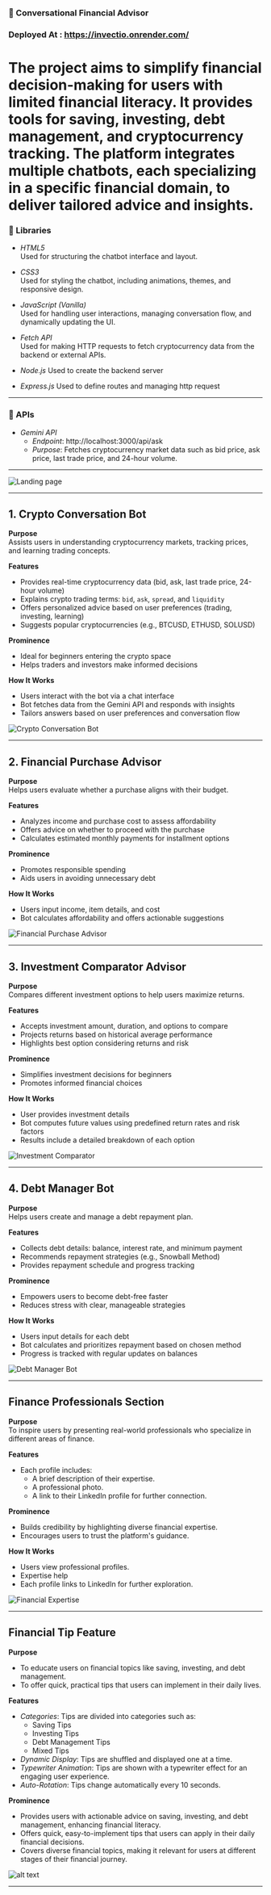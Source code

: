 ### 🤖 Conversational Financial Advisor
### Deployed At : https://invectio.onrender.com/

# The project aims to simplify financial decision-making for users with limited financial literacy. It provides tools for saving, investing, debt management, and cryptocurrency tracking. The platform integrates multiple chatbots, each specializing in a specific financial domain, to deliver tailored advice and insights. 

### 🔧 Libraries

- *HTML5*  
  Used for structuring the chatbot interface and layout.

- *CSS3*  
  Used for styling the chatbot, including animations, themes, and responsive design.

- *JavaScript (Vanilla)*  
  Used for handling user interactions, managing conversation flow, and dynamically updating the UI.

- *Fetch API*  
  Used for making HTTP requests to fetch cryptocurrency data from the backend or external APIs.

- *Node.js* 
  Used to create the backend server

- *Express.js*
  Used to define routes and managing http request 

---

### 🔌 APIs

- *Gemini API*  
  - *Endpoint*: http://localhost:3000/api/ask  
  - *Purpose*: Fetches cryptocurrency market data such as bid price, ask price, last trade price, and 24-hour volume.

---

![Landing page](https://media-hosting.imagekit.io/a4be8b6193d14726/image-5.png?Expires=1839224642&Key-Pair-Id=K2ZIVPTIP2VGHC&Signature=pKWW2R84-uhF8RXV5atdKxtmfaZ4Ij0Un1bABH~3PRvk0vf8KHR6W6WgZqlFGAAExSeuAoMmw~eJ9aMVuJ0CZEQe6RJACY0i83ZOwqdR4Us9XoMzmDsulWvGuirthyr8qkuaPDzoV7ilY7fx-~tegD4ClRW1pEBXG49huNBH-FBFxApbHlKjG24P4BWXYnbtGP0T0i5LiD~LqVBL4Wvi5xyLRdI-r~Wmgd28U-Ae7PLc2zjXSM2r-hszDCra40VxOvpgftFpdyDxEl1nugIfEbp5qWlJ136THuN0afbQmk20s6t3PqqUboADMcTBpxp71CnRaqEn30FMWVNzNDnDqA__)

---
## 1. Crypto Conversation Bot

**Purpose**  
Assists users in understanding cryptocurrency markets, tracking prices, and learning trading concepts.

**Features**
- Provides real-time cryptocurrency data (bid, ask, last trade price, 24-hour volume)
- Explains crypto trading terms: `bid`, `ask`, `spread`, and `liquidity`
- Offers personalized advice based on user preferences (trading, investing, learning)
- Suggests popular cryptocurrencies (e.g., BTCUSD, ETHUSD, SOLUSD)

**Prominence**
- Ideal for beginners entering the crypto space
- Helps traders and investors make informed decisions

**How It Works**
- Users interact with the bot via a chat interface
- Bot fetches data from the Gemini API and responds with insights
- Tailors answers based on user preferences and conversation flow

![Crypto Conversation Bot](https://media-hosting.imagekit.io/7e5e310b672f464c/image-3.png?Expires=1839224805&Key-Pair-Id=K2ZIVPTIP2VGHC&Signature=rMZEC0V5wrdNTencRtDMi8eTH3xpteFGZbqFqBwhE2rejyaoTzrBDWkYQR805ummpm8Zs~MJOIqARYim9Nm7GgVW270JSXaiCbJveSJbWL-7j7s8-2dheJ4CEuETnsIziaiyyXt1eJcvcxzxIWhJnlaBUhJES7GFhtfwag22ACdqlm8ctQJBTH8eTu7ueE-Yf53Dgj4FaIYIJPr8FZHWS7Lxh7PiqrpuKPUBK0mEdUUAcbNcokSZtGGW3R~WkX3U~eOqtNd8z56OGts1dccfJ3DumuscBl05nkEjYgRfcjBGwbffZw1o860OMa~PVNB4Fi3lyXZ8b3sfVqRGXSMnXQ__)

---

## 2. Financial Purchase Advisor

**Purpose**  
Helps users evaluate whether a purchase aligns with their budget.

**Features**
- Analyzes income and purchase cost to assess affordability
- Offers advice on whether to proceed with the purchase
- Calculates estimated monthly payments for installment options

**Prominence**
- Promotes responsible spending
- Aids users in avoiding unnecessary debt

**How It Works**
- Users input income, item details, and cost
- Bot calculates affordability and offers actionable suggestions

![Financial Purchase Advisor](https://media-hosting.imagekit.io/738feec531684ce6/image-4.png?Expires=1839224805&Key-Pair-Id=K2ZIVPTIP2VGHC&Signature=ZxKjLylOrYKLARnD8-dnarMTdUrRe7LL6152MC8yscLpp-uknzMKIFRNyr5XUL4YmmpajKXpj9ivY7DqVDadjz4Ea-En-zh4qxDLDuaK6aLpIyhdoLA~FajYe6VwN5YtH~EB95YwGwIRfTObedKqmRZhGC0BeZIEuU5B1n2WjXXdiVGH97HqmdrWBwYeHn3Efj3Bcms~itSt5sre2YXdQm3eO9g5Mo417DbUdLjYt3Q0WRlx41PspPQwIKMNvRjEu4DYOY0fNcR8efVcLBelrK7Yv7zQdizBcGebA9o9dldB1PwtaUwzsdGdLPucHs3rSBWSWLa14Mj9Z6QydaG-TQ__)

---

## 3. Investment Comparator Advisor

**Purpose**  
Compares different investment options to help users maximize returns.

**Features**
- Accepts investment amount, duration, and options to compare
- Projects returns based on historical average performance
- Highlights best option considering returns and risk

**Prominence**
- Simplifies investment decisions for beginners
- Promotes informed financial choices

**How It Works**
- User provides investment details
- Bot computes future values using predefined return rates and risk factors
- Results include a detailed breakdown of each option

![Investment Comparator](https://media-hosting.imagekit.io/a5b88ebc0ca54c49/image-1.png?Expires=1839224805&Key-Pair-Id=K2ZIVPTIP2VGHC&Signature=xUtcUIjLREb~rzqBRijY7xWX~KPWRjQhgngj6D64MQRGD5IMKloNLka5XsrLRtjLQJOLHIQsV4AlxQtSVX1EPX7T4dyZWDILzIcnWl-3sSXGjM2LJ0bwFvlwka-BdAw5Mf3UAJxBw4PQf8qwLlDYslEbKOLub7QEEFfaL7JBNuoPDSp4QGq9-7UT34B5copBq2x1sy9Z8EZ2xdfUDYxPujqupEsh768mexKr2UyYidE954ic41sK8yFJuEQUHd0ueh5W3npa1CFFNsuEULZ4BSOeYjUQBQBgDeK~hfxy1T9wxOOvjo6NaLM-r~H33lP7990ha6IRCz8qW3dU66dhzA__)

---

## 4. Debt Manager Bot

**Purpose**  
Helps users create and manage a debt repayment plan.

**Features**
- Collects debt details: balance, interest rate, and minimum payment
- Recommends repayment strategies (e.g., Snowball Method)
- Provides repayment schedule and progress tracking

**Prominence**
- Empowers users to become debt-free faster
- Reduces stress with clear, manageable strategies

**How It Works**
- Users input details for each debt
- Bot calculates and prioritizes repayment based on chosen method
- Progress is tracked with regular updates on balances

![Debt Manager Bot](https://media-hosting.imagekit.io/3401fb7c49b94004/screenshot_1744616803091.png?Expires=1839224805&Key-Pair-Id=K2ZIVPTIP2VGHC&Signature=WnF5QgT6MMni9Lo9DDTYe6LGbhhY1n4yeWdlyPAcc2on8UUlJAXEDz2LXCX9LywMX~x6KGHhdjayv8GD8Y8BJxRVIkdXQevNEcdACOaV5Xh7Lxb0jjDziflg3AnscbfdAlGhQ33jRspK9GUfHK5BfYg0OmhXpHwWsybJ5ACRDu-93xV8Lwflzm8MTk-T94DjLvjaQ8Vo4tcC3TOrK3Dx1Ueo9EjJ6QHFfQjtyUke5ce7tV~aMMq8Nz~Zfww0q0azqNGi2yLL-Wh-bDNXe8tXkJE-IslrACw63F14u5ZIMKzhJ8JyRcuKZQ8YYGe-DVFxs3dbSfx6evhs2u12XhnotA__)

---

## Finance Professionals Section

**Purpose**  
To inspire users by presenting real-world professionals who specialize in different areas of finance.

**Features**
- Each profile includes:
  - A brief description of their expertise.
  - A professional photo.
  - A link to their LinkedIn profile for further connection.

**Prominence**
- Builds credibility by highlighting diverse financial expertise.
- Encourages users to trust the platform's guidance.

**How It Works**
- Users view professional profiles.
- Expertise help
- Each profile links to LinkedIn for further exploration.

![Financial Expertise](https://media-hosting.imagekit.io/57a6863562d544d9/image-6.png?Expires=1839224805&Key-Pair-Id=K2ZIVPTIP2VGHC&Signature=Zth91SuQrvsvcPvVdvKBhxXRfemfz8xYUGh0KJ3BBb7B4qGQJg2eiGrvPULr4n0svL-q1-tYiY22jz77P6n3-zIDMFisuSm-32WhBEwBzfY8Y3oktN10Ml9CazRiZR1CLIxIDZmxZfYB4J3eNn~9m87G9FWF6h0--~m8sdUjjhVOeSMG3~xorR8Ek13UN17KOoKr~EWKNb7ltEyQ9l~9sX57ZqMbphURJOPMVcFdSqFZCBYmL4WUHTQdMlkuGdSNd1LurePUb6ZxJRFYOiySB8IsymVfWBbJc~D9cR3SzGDbFTO4U7G1irf6CNKCh3MeutYJF6Gn8hvKf0KPWK3Ang__)

---

## Financial Tip Feature

**Purpose**  
- To educate users on financial topics like saving, investing, and debt management.
- To offer quick, practical tips that users can implement in their daily lives.

**Features**
- *Categories*: Tips are divided into categories such as:
  - Saving Tips
  - Investing Tips
  - Debt Management Tips
  - Mixed Tips
- *Dynamic Display*: Tips are shuffled and displayed one at a time.
- *Typewriter Animation*: Tips are shown with a typewriter effect for an engaging user experience.
- *Auto-Rotation*: Tips change automatically every 10 seconds.

**Prominence**
- Provides users with actionable advice on saving, investing, and debt management, enhancing financial literacy.
- Offers quick, easy-to-implement tips that users can apply in their daily financial decisions.
- Covers diverse financial topics, making it relevant for users at different stages of their financial journey.

![alt text](https://media-hosting.imagekit.io/835072d44f6f4162/image-7.png?Expires=1839224805&Key-Pair-Id=K2ZIVPTIP2VGHC&Signature=h8DNgeRGHRfKajaWgGjDTuzqusKJicDwyI7lWW843zx0OYRBXVVqehMABuSewovHjNqz8nL71P7PJP6Bt2cFd8IUgNv2RnLLUOCaiJBZMkIS~M3Xj4~tYWKwJKTP~M86s6pl~4Nhh2jYAX90s4Lx~5~jG6c99Nqj2bXbn4hAOaMtLBfiq4ylv~21gode~GusjZJdyKFpN7VnJVwxxzmsJUg6f1L6sNZTQ0JLSATPviooOefXjomW0e8OQ47euUcz76GK0EdXaTHU1eF2sVm2G2l7qbrp00tjkduB5ER2Y8~T-bQRRtABx-TFCWNE072yBGW0FugNCuYzV3B1u6KsxQ__)

---
